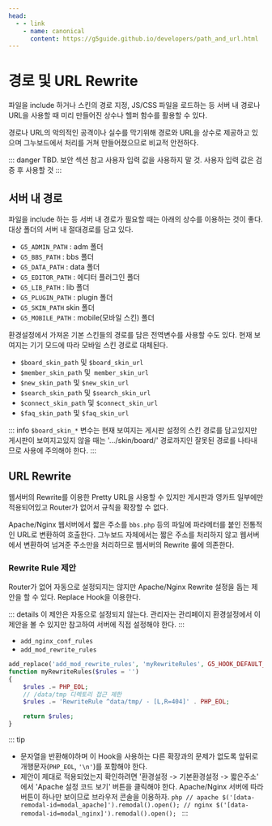 ```yaml
---
head:
  - - link
    - name: canonical
      content: https://g5guide.github.io/developers/path_and_url.html
---
```


# 경로 및 URL Rewrite

파일을 include 하거나 스킨의 경로 지정, JS/CSS 파일을 로드하는 등 서버 내 경로나 URL을 사용할 때 미리 만들어진 상수나 헬퍼 함수를 활용할 수 있다.

경로나 URL의 악의적인 공격이나 실수를 막기위해 경로와 URL을 상수로 제공하고 있으며 그누보드에서 처리를 거쳐 만들어졌으므로 비교적 안전하다.

::: danger
TBD.
보안 섹션 참고
사용자 입력 값을 사용하지 말 것. 사용자 입력 값은 검증 후 사용할 것
:::

## 서버 내 경로

파일을 include 하는 등 서버 내 경로가 필요할 때는 아래의 상수를 이용하는 것이 좋다. 대상 폴더의 서버 내 절대경로를 담고 있다.

- `G5_ADMIN_PATH` : adm 폴더
- `G5_BBS_PATH` : bbs 폴더
- `G5_DATA_PATH` : data 폴더
- `G5_EDITOR_PATH` : 에디터 플러그인 폴더
- `G5_LIB_PATH` : lib 폴더
- `G5_PLUGIN_PATH` : plugin 폴더
- `G5_SKIN_PATH` skin 폴더
- `G5_MOBILE_PATH` : mobile(모바일 스킨) 폴더

환경설정에서 가져온 기본 스킨들의 경로를 담은 전역변수를 사용할 수도 있다. 현재 보여지는 기기 모드에 따라 모바일 스킨 경로로 대체된다.

- `$board_skin_path` 및 `$board_skin_url`
- `$member_skin_path` 및` member_skin_url`
- `$new_skin_path` 및 `$new_skin_url`
- `$search_skin_path` 및 `$search_skin_url`
- `$connect_skin_path` 및 `$connect_skin_url`
- `$faq_skin_path` 및 `$faq_skin_url`

::: info
`$board_skin_*` 변수는 현재 보여지는 게시판 설정의 스킨 경로를 담고있지만 게시판이 보여지고있지 않을 때는 '.../skin/board/' 경로까지인 잘못된 경로를 나타내므로 사용에 주의해야 한다.
:::

## URL Rewrite

웹서버의 Rewrite를 이용한 Pretty URL을 사용할 수 있지만 게시판과 영카트 일부에만 적용되어있고 Router가 없어서 규칙을 확장할 수 없다.

Apache/Nginx 웹서버에서 짧은 주소를 `bbs.php` 등의 파일에 파라메터를 붙인 전통적인 URL로 변환하여 호출한다. 그누보드 자체에서는 짧은 주소를 처리하지 않고 웹서버에서 변환하여 넘겨준 주소만을 처리하므로 웹서버의 Rewrite 룰에 의존한다.

### Rewrite Rule 제안

Router가 없어 자동으로 설정되지는 않지만 Apache/Nginx Rewrite 설정을 돕는 제안을 할 수 있다. Replace Hook을 이용한다.

::: details
이 제안은 자동으로 설정되지 않는다. 관리자는 관리페이지 환경설정에서 이 제안을 볼 수 있지만 참고하여 서버에 직접 설정해야 한다.
:::

- `add_nginx_conf_rules`
- `add_mod_rewrite_rules`

```php
add_replace('add_mod_rewrite_rules', 'myRewriteRules', G5_HOOK_DEFAULT_PRIORITY, 1);
function myRewriteRules($rules = '')
{
    $rules .= PHP_EOL;
    // /data/tmp 디렉토리 접근 제한
    $rules .= 'RewriteRule ^data/tmp/ - [L,R=404]' . PHP_EOL;

    return $rules;
}
```

::: tip

- 문자열을 반환해야하며 이 Hook을 사용하는 다른 확장과의 문제가 없도록 앞뒤로 개행문자(`PHP_EOL`, `'\n'`)를 포함해야 한다.
- 제안이 제대로 적용되었는지 확인하려면 '환경설정 -> 기본환경설정 -> 짧은주소' 에서 'Apache 설정 코드 보기' 버튼을 클릭해야 한다. Apache/Nginx 서버에 따라 버튼이 하나만 보이므로 브라우저 콘솔을 이용하자.
  `php
// apache
$('[data-remodal-id=modal_apache]').remodal().open();
// nginx
$('[data-remodal-id=modal_nginx]').remodal().open();
`
  :::
